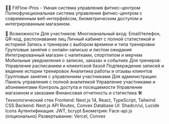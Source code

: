 🏋️‍♀️ FitFlow-Pros - Умная система управления фитнес-центром
Полнофункциональная система управления фитнес-центром с современным веб-интерфейсом, биометрическим доступом и интегрированным магазином.

🚀 Возможности
Для участников:
Многоканальный вход: Email/телефон, QR-код, распознавание лиц
Личный кабинет с полной статистикой и историей
Запись к тренерам с выбором времени и типа тренировки
Групповые занятия с онлайн-записью и листом ожидания
Интегрированный магазин с напитками, спортпитом и мерчем
Мобильные уведомления о записях, заказах и событиях
Для тренеров:
Управление расписанием и клиентской базой
Подтверждение записей и ведение истории тренировок
Аналитика работы и отзывы клиентов
Групповые занятия с управлением участниками
Для администрации:
Панель управления с полной аналитикой
Управление участниками и абонементами
Контроль доступа и посещаемости
Управление магазином и заказами
Финансовая отчетность и статистика
🛠 Технологический стек
Frontend: Next.js 14, React, TypeScript, Tailwind CSS
Backend: Next.js API Routes, Convex Database
UI: Shadcn/ui, Lucide Icons
Аутентификация: JWT, bcrypt
Биометрия: Face-api.js (опционально)
Развертывание: Vercel, Convex